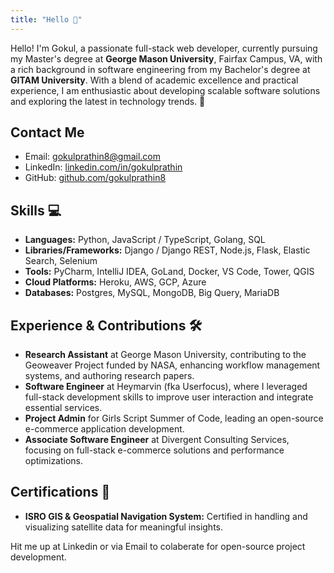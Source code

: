 ```yaml
---
title: "Hello 👋"
---
```


Hello! I'm Gokul, a passionate full-stack web developer, currently pursuing my Master's degree at **George Mason University**, Fairfax Campus, VA, with a rich background in software engineering from my Bachelor's degree at **GITAM University**. With a blend of academic excellence and practical experience, I am enthusiastic about developing scalable software solutions and exploring the latest in technology trends. 🚀

## Contact Me

- Email: [gokulprathin8@gmail.com](mailto:gokulprathin8@gmail.com)
- LinkedIn: [linkedin.com/in/gokulprathin](https://www.linkedin.com/in/gokulprathin)
- GitHub: [github.com/gokulprathin8](https://github.com/gokulprathin8)

## Skills 💻

- **Languages:** Python, JavaScript / TypeScript, Golang, SQL
- **Libraries/Frameworks:** Django / Django REST, Node.js, Flask, Elastic Search, Selenium
- **Tools:** PyCharm, IntelliJ IDEA, GoLand, Docker, VS Code, Tower, QGIS
- **Cloud Platforms:** Heroku, AWS, GCP, Azure
- **Databases:** Postgres, MySQL, MongoDB, Big Query, MariaDB

## Experience & Contributions 🛠

- **Research Assistant** at George Mason University, contributing to the Geoweaver Project funded by NASA, enhancing workflow management systems, and authoring research papers.
- **Software Engineer** at Heymarvin (fka Userfocus), where I leveraged full-stack development skills to improve user interaction and integrate essential services.
- **Project Admin** for Girls Script Summer of Code, leading an open-source e-commerce application development.
- **Associate Software Engineer** at Divergent Consulting Services, focusing on full-stack e-commerce solutions and performance optimizations.

## Certifications 🏅

- **ISRO GIS & Geospatial Navigation System:** Certified in handling and visualizing satellite data for meaningful insights.

Hit me up at Linkedin or via Email to colaberate for open-source project development.
